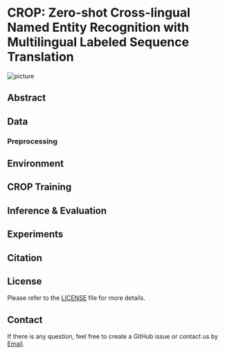 # CROP: Zero-shot Cross-lingual Named Entity Recognition with Multilingual Labeled Sequence Translation

![picture](https://yuweiyin.github.io/files/publications/2022-12-09-EMNLP-CROP.png)

## Abstract

## Data

### Preprocessing

## Environment

## CROP Training

## Inference & Evaluation

## Experiments

## Citation

## License

Please refer to the [LICENSE](./LICENSE) file for more details.


## Contact

If there is any question, feel free to create a GitHub issue or contact us by [Email](mailto:seckexyin@gmail.com).
